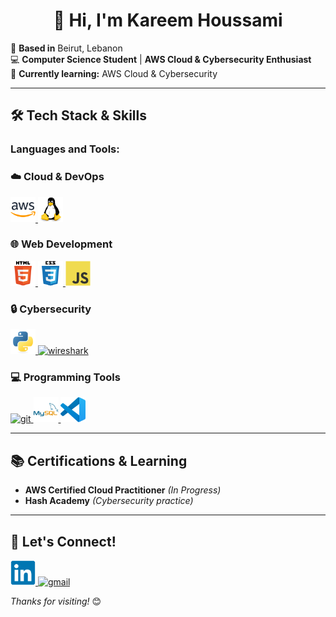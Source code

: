 <h1 align="center">👋 Hi, I'm Kareem Houssami</h1>

📍 **Based in** Beirut, Lebanon  
💻 **Computer Science Student** | **AWS Cloud & Cybersecurity Enthusiast**  
🌱 **Currently learning:** AWS Cloud & Cybersecurity  

---

## 🛠️ **Tech Stack & Skills**

<h3 align="left">Languages and Tools:</h3>
<p align="left">

### ☁️ Cloud & DevOps
<a href="https://aws.amazon.com" target="_blank" rel="noreferrer"> 
  <img src="https://raw.githubusercontent.com/devicons/devicon/master/icons/amazonwebservices/amazonwebservices-original-wordmark.svg" alt="aws" width="40" height="40"/> 
</a>
<a href="https://www.linux.org/" target="_blank" rel="noreferrer"> 
  <img src="https://raw.githubusercontent.com/devicons/devicon/master/icons/linux/linux-original.svg" alt="linux" width="40" height="40"/> 
</a>

### 🌐 Web Development
<a href="https://www.w3.org/html/" target="_blank" rel="noreferrer">
  <img src="https://raw.githubusercontent.com/devicons/devicon/master/icons/html5/html5-original-wordmark.svg" alt="html5" width="40" height="40"/>
</a>
<a href="https://www.w3schools.com/css/" target="_blank" rel="noreferrer">
  <img src="https://raw.githubusercontent.com/devicons/devicon/master/icons/css3/css3-original-wordmark.svg" alt="css3" width="40" height="40"/>
</a>
<a href="https://developer.mozilla.org/en-US/docs/Web/JavaScript" target="_blank" rel="noreferrer">
  <img src="https://raw.githubusercontent.com/devicons/devicon/master/icons/javascript/javascript-original.svg" alt="javascript" width="40" height="40"/>
</a>

### 🔒 Cybersecurity
<a href="https://www.python.org" target="_blank" rel="noreferrer"> 
  <img src="https://raw.githubusercontent.com/devicons/devicon/master/icons/python/python-original.svg" alt="python" width="40" height="40"/> 
</a>
<a href="https://www.wireshark.org/" target="_blank" rel="noreferrer"> 
  <img src="https://www.vectorlogo.zone/logos/wireshark/wireshark-icon.svg" alt="wireshark" width="40" height="40"/> 
</a>

### 💻 Programming Tools
<a href="https://git-scm.com/" target="_blank" rel="noreferrer"> 
  <img src="https://www.vectorlogo.zone/logos/git-scm/git-scm-icon.svg" alt="git" width="40" height="40"/> 
</a>
<a href="https://www.mysql.com/" target="_blank" rel="noreferrer"> 
  <img src="https://raw.githubusercontent.com/devicons/devicon/master/icons/mysql/mysql-original-wordmark.svg" alt="mysql" width="40" height="40"/> 
</a>
<a href="https://code.visualstudio.com/" target="_blank" rel="noreferrer"> 
  <img src="https://raw.githubusercontent.com/devicons/devicon/master/icons/vscode/vscode-original.svg" alt="vscode" width="40" height="40"/> 
</a>
</p>

---

## 📚 **Certifications & Learning**  
- **AWS Certified Cloud Practitioner** *(In Progress)*  
- **Hash Academy** *(Cybersecurity practice)*  

---

## 🤝 **Let's Connect!**  
<p align="left">
<a href="https://www.linkedin.com/in/kareemhoussami/" target="_blank" rel="noreferrer">
  <img src="https://raw.githubusercontent.com/devicons/devicon/master/icons/linkedin/linkedin-original.svg" alt="linkedin" width="40" height="40"/>
</a>
<a href="mailto:kareem.houssami@gmail.com" target="_blank" rel="noreferrer">
  <img src="https://www.vectorlogo.zone/logos/gmail/gmail-icon.svg" alt="gmail" width="40" height="40"/>
</a>
</p>

*Thanks for visiting!* 😊
